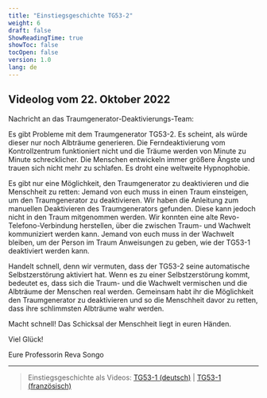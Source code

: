 ```yaml
---
title: "Einstiegsgeschichte TG53-2"
weight: 6
draft: false
ShowReadingTime: true
showToc: false
tocOpen: false
version: 1.0
lang: de
---
```


## Videolog vom 22. Oktober 2022

Nachricht an das Traumgenerator-Deaktivierungs-Team:

Es gibt Probleme mit dem Traumgenerator TG53-2. Es scheint, als würde dieser nur noch Albträume generieren. Die Ferndeaktivierung vom Kontrollzentrum funktioniert nicht und die Träume werden von Minute zu Minute schrecklicher. Die Menschen entwickeln immer größere Ängste und trauen sich nicht mehr zu schlafen. Es droht eine weltweite Hypnophobie.

Es gibt nur eine Möglichkeit, den Traumgenerator zu deaktivieren und die Menschheit zu retten: Jemand von euch muss in einen Traum einsteigen, um den Traumgenerator zu deaktivieren. Wir haben die Anleitung zum manuellen Deaktivieren des Traumgenerators gefunden. Diese kann jedoch nicht in den Traum mitgenommen werden. Wir konnten eine alte Revo-Telefono-Verbindung herstellen, über die zwischen Traum- und Wachwelt kommuniziert werden kann. Jemand von euch muss in der Wachwelt bleiben, um der Person im Traum Anweisungen zu geben, wie der TG53-1 deaktiviert werden kann.

Handelt schnell, denn wir vermuten, dass der TG53-2 seine automatische Selbstzerstörung aktiviert hat. Wenn es zu einer Selbstzerstörung kommt, bedeutet es, dass sich die Traum- und die Wachwelt vermischen und die Albträume der Menschen real werden. Gemeinsam habt ihr die Möglichkeit den Traumgenerator zu deaktivieren und so die Menschheit davor zu retten, dass ihre schlimmsten Albträume wahr werden.

Macht schnell! Das Schicksal der Menschheit liegt in euren Händen. 

Viel Glück!

Eure Professorin Reva Songo

---

> Einstiegsgeschichte als Videos: [TG53-1 (deutsch)](https://youtu.be/glFgcpV4FwU) | [TG53-1 (französisch)](https://youtu.be/p-XSlF6UNKs)
